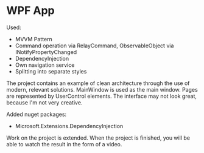# WPF App

Used:
- MVVM Pattern
- Command operation via RelayCommand, ObservableObject via INotifyPropertyChanged
- DependencyInjection
- Own navigation service
- Splitting into separate styles

The project contains an example of clean architecture through the use of modern, relevant solutions. MainWindow is used as the main window. Pages are represented by UserControl elements. The interface may not look great, because I'm not very creative.

Added nuget packages:
- Microsoft.Extensions.DependencyInjection

Work on the project is extended. When the project is finished, you will be able to watch the result in the form of a video.
